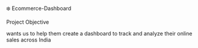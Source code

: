 ❄️ Ecommerce-Dashboard

Project Objective

wants us to help them create a dashboard to track and analyze their online sales across India
